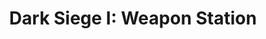 ---
mission_id: dsiege
editorsChoice:
title: "Dark Siege I: Weapon Station"
authors: 
    - "TJ13"
date:
filename: "dsiege.zip"
description: "The Empire has set up a base on the planet Dentron to trade weaponry with smugglers in an effort to gain more powerful artillery for their stormtroopers. This brave and deadly move could mean certain doom for the Rebellion. Your goal, Kyle, is to invade the station, set a sequencer charge in it, and steal one of the traded test weapons for further study by the Rebellion."
heroImage:
levelReplaced:	JABSHIP
difficulty: yes
bm:	yes
fme: no
wax: yes
three_do: yes
voc: no
gmd: yes
vue: no
lfd: no
base: "New level from scratch" 
editors: "WEDIT 3.2"

---